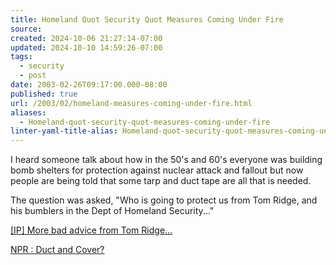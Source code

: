 ```yaml
---
title: Homeland Quot Security Quot Measures Coming Under Fire
source: 
created: 2024-10-06 21:27:14-07:00
updated: 2024-10-10 14:59:26-07:00
tags:
  - security
  - post
date: 2003-02-26T09:17:00.000-08:00
published: true
url: /2003/02/homeland-measures-coming-under-fire.html
aliases:
  - Homeland-quot-security-quot-measures-coming-under-fire
linter-yaml-title-alias: Homeland-quot-security-quot-measures-coming-under-fire
---
```



I heard someone talk about how in the 50's and 60's everyone was building bomb shelters for protection against nuclear attack and fallout but now people are being told that some tarp and duct tape are all that is needed.  
  
The question was asked, "Who is going to protect us from Tom Ridge, and his bumblers in the Dept of Homeland Security..."  
  
[\[IP\] More bad advice from Tom Ridge...](https://www.interesting-people.org/archives/interesting-people/200302/msg00195.html "[IP] More bad advice from Tom Ridge...")  
  
[NPR : Duct and Cover?](https://www.npr.org/display_pages/features/feature_1161040.html "NPR : Duct and Cover?")